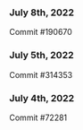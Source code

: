 ### July 8th, 2022

Commit #190670

### July 5th, 2022

Commit #314353


### July 4th, 2022

Commit #72281
